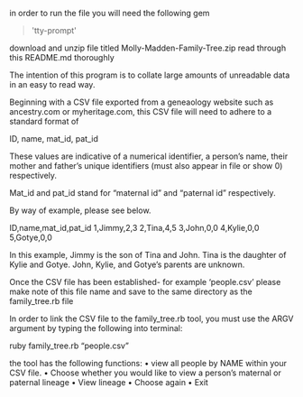 in order to run the file you will need the following gem
> 'tty-prompt'

download and unzip file titled Molly-Madden-Family-Tree.zip
read through this README.md thoroughly

The intention of this program is to collate large amounts of unreadable data in an easy to read way.

Beginning with a CSV file exported from a geneaology website such as ancestry.com or myheritage.com, this CSV file will need to adhere to a standard format of 

ID, name, mat_id, pat_id

These values are indicative of a numerical identifier, a person’s name, their mother and father’s unique identifiers (must also appear in file or show 0) respectively.

Mat_id and pat_id stand for “maternal id” and “paternal id” respectively.

By way of example, please see below.

ID,name,mat_id,pat_id
1,Jimmy,2,3
2,Tina,4,5
3,John,0,0
4,Kylie,0,0
5,Gotye,0,0

In this example, Jimmy is the son of Tina and John. Tina is the daughter of Kylie and Gotye. John, Kylie, and Gotye’s parents are unknown.

Once the CSV file has been established- for example ‘people.csv’ please make note of this file name and save to the same directory as the family_tree.rb file

In order to link the CSV file to the family_tree.rb tool, you must use the ARGV argument by typing the following into terminal:

ruby family_tree.rb “people.csv”

the tool has the following functions:
•	view all people by NAME within your CSV file.
•	Choose whether you would like to view a person’s maternal or paternal lineage
•	View lineage
•	Choose again
•	Exit

